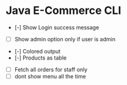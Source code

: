 # Java E-Commerce CLI

- [-] Show Login success message
- [ ] Show admin option only if user is admin
- [-] Colored output
- [-] Products as table
- [ ] Fetch all orders for staff only
- [ ] dont show menu all the time
